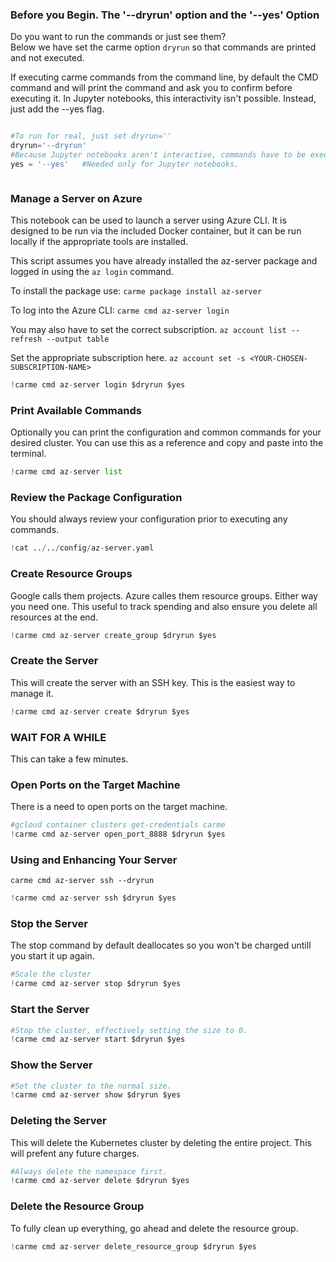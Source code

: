 
### Before you Begin. The '--dryrun' option and the '--yes' Option 
Do you want to run the commands or just see them?  
Below we have set the carme option `dryrun` so that commands are printed and not executed. 

If executing carme commands from the command line, by default the CMD command and will print the command and ask you to confirm before executing it. In Jupyter notebooks, this interactivity isn't possible. Instead, just add the --yes flag.   


```python

#To run for real, just set dryrun=''
dryrun='--dryrun' 
#Because Jupyter notebooks aren't interactive, commands have to be executed with a '--yes' option. 
yes = '--yes'   #Needed only for Jupyter notebooks. 



```

### Manage a Server on Azure

This notebook can be used to launch a server using Azure CLI.  It is designed to be run via the included Docker container, but it can be run locally if the appropriate tools are installed.  

This script assumes you have already installed the az-server package and logged in using the `az login` command.  

To install the package use:
`carme package install az-server`

To log into the Azure CLI:
`carme cmd az-server login`

You may also have to set the correct subscription. 
`az account list --refresh --output table`

Set the appropriate subscription here. 
`az account set -s <YOUR-CHOSEN-SUBSCRIPTION-NAME>`
     


```python
!carme cmd az-server login $dryrun $yes 
```

### Print Available Commands
Optionally you can print the configuration and common commands for your desired cluster. You can use this as a reference and copy and paste into the terminal.


```python
!carme cmd az-server list

```

### Review the Package Configuration
You should always review your configuration prior to executing any commands. 



```python
!cat ../../config/az-server.yaml
```

### Create Resource Groups 
Google calls them projects.  Azure calles them resource groups. Either way you need one. This useful to track spending and also ensure you delete all resources at the end. 



```python
!carme cmd az-server create_group $dryrun $yes
```

### Create the Server 
This will create the server with an SSH key. This is the easiest way to manage it. 


```python
!carme cmd az-server create $dryrun $yes
```

### WAIT FOR A WHILE
This can take a few minutes. 



### Open Ports on the Target Machine
There is a need to open ports on the target machine. 


```python
#gcloud container clusters get-credentials carme
!carme cmd az-server open_port_8888 $dryrun $yes
```

### Using and Enhancing Your Server

`carme cmd az-server ssh --dryrun
`



```python
!carme cmd az-server ssh $dryrun $yes
```

### Stop the Server
The stop command by default deallocates so you won't be charged untill you start it up again. 


```python
#Scale the cluster 
!carme cmd az-server stop $dryrun $yes
```

### Start the Server


```python
#Stop the cluster, effectively setting the size to 0.
!carme cmd az-server start $dryrun $yes
```

### Show the Server


```python
#Set the cluster to the normal size.
!carme cmd az-server show $dryrun $yes
```

### Deleting the Server

This will delete the Kubernetes cluster by deleting the entire project. This will prefent any future charges. 


```python
#Always delete the namespace first. 
!carme cmd az-server delete $dryrun $yes
```

### Delete the Resource Group
To fully clean up everything, go ahead and delete the resource group. 


```python
!carme cmd az-server delete_resource_group $dryrun $yes
```
